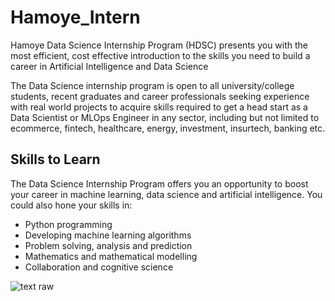 # Hamoye_Intern
Hamoye Data Science Internship Program (HDSC) presents you with the most efficient, cost effective introduction to the skills you need to build a career in Artificial Intelligence and Data Science

The Data Science internship program is open to all university/college students, recent graduates and career professionals seeking experience with real world projects to acquire skills required to get a head start as a Data Scientist or MLOps Engineer in any sector, including but not limited to ecommerce, fintech, healthcare, energy, investment, insurtech, banking etc.

## Skills to Learn

The Data Science Internship Program offers you an opportunity to boost your career in machine learning, data science and artificial intelligence. You could also hone your skills in:

- Python programming
- Developing machine learning algorithms
- Problem solving, analysis and prediction
- Mathematics and mathematical modelling
- Collaboration and cognitive science

![text raw](https://nitter.nixnet.services/pic/media%2FE1BZpjeXsAQl2_K.jpg%3Fname%3Dsmall?raw=true)
